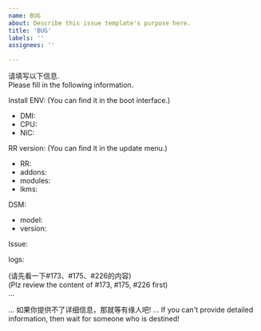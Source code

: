 ```yaml
---
name: BUG
about: Describe this issue template's purpose here.
title: 'BUG'
labels: ''
assignees: ''

---
```


请填写以下信息.  
Please fill in the following information.  

Install ENV: (You can find it in the boot interface.)  
 * DMI:  
 * CPU:  
 * NIC:  

RR version: (You can find it in the update menu.)  
 * RR:  
 * addons:  
 * modules:  
 * lkms:  

DSM: 
 * model:  
 * version:  

Issue:  

logs:  

(请先看一下#173、#175、#226的内容)  
(Plz review the content of #173, #175, #226 first)  
...

... 如果你提供不了详细信息，那就等有缘人吧!
... If you can't provide detailed information, then wait for someone who is destined! 
